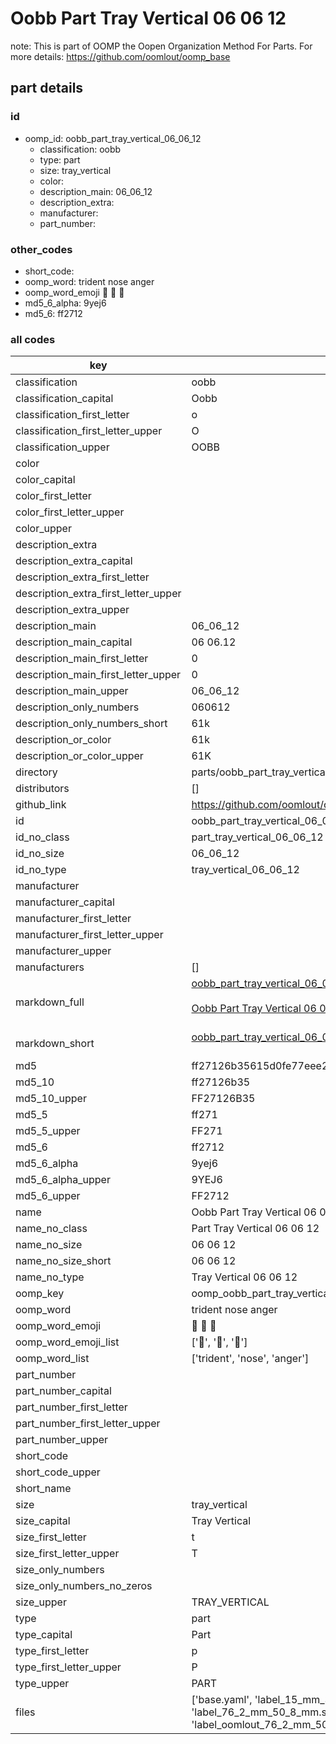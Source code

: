 # Oobb Part Tray Vertical 06 06 12  

note: This is part of OOMP the Oopen Organization Method For Parts. For more details: https://github.com/oomlout/oomp_base

##  part details





### id
* oomp_id: oobb_part_tray_vertical_06_06_12
  * classification: oobb
  * type: part
  * size: tray_vertical
  * color: 
  * description_main: 06_06_12
  * description_extra: 
  * manufacturer: 
  * part_number: 

### other_codes
* short_code: 
* oomp_word: trident nose anger
* oomp_word_emoji :trident: :nose: :anger:
* md5_6_alpha: 9yej6
* md5_6: ff2712

### all codes 
| key | value |  
| --- | --- |  
| classification | oobb |  
| classification_capital | Oobb |  
| classification_first_letter | o |  
| classification_first_letter_upper | O |  
| classification_upper | OOBB |  
| color |  |  
| color_capital |  |  
| color_first_letter |  |  
| color_first_letter_upper |  |  
| color_upper |  |  
| description_extra |  |  
| description_extra_capital |  |  
| description_extra_first_letter |  |  
| description_extra_first_letter_upper |  |  
| description_extra_upper |  |  
| description_main | 06_06_12 |  
| description_main_capital | 06 06.12 |  
| description_main_first_letter | 0 |  
| description_main_first_letter_upper | 0 |  
| description_main_upper | 06_06_12 |  
| description_only_numbers | 060612 |  
| description_only_numbers_short | 61k |  
| description_or_color | 61k |  
| description_or_color_upper | 61K |  
| directory | parts/oobb_part_tray_vertical_06_06_12 |  
| distributors | [] |  
| github_link | https://github.com/oomlout/oomlout_oomp_part_src/tree/main/parts/oobb_part_tray_vertical_06_06_12/working |  
| id | oobb_part_tray_vertical_06_06_12 |  
| id_no_class | part_tray_vertical_06_06_12 |  
| id_no_size | 06_06_12 |  
| id_no_type | tray_vertical_06_06_12 |  
| manufacturer |  |  
| manufacturer_capital |  |  
| manufacturer_first_letter |  |  
| manufacturer_first_letter_upper |  |  
| manufacturer_upper |  |  
| manufacturers | [] |  
| markdown_full | [oobb_part_tray_vertical_06_06_12](https://github.com/oomlout/oomlout_oomp_part_src/tree/main/parts/oobb_part_tray_vertical_06_06_12/working)<br>[](https://github.com/oomlout/oomlout_oomp_part_src/tree/main/parts/oobb_part_tray_vertical_06_06_12/working)<br>[Oobb Part Tray Vertical 06 06 12](https://github.com/oomlout/oomlout_oomp_part_src/tree/main/parts/oobb_part_tray_vertical_06_06_12/working)<br><br> |  
| markdown_short | [oobb_part_tray_vertical_06_06_12](https://github.com/oomlout/oomlout_oomp_part_src/tree/main/parts/oobb_part_tray_vertical_06_06_12/working)<br><br> |  
| md5 | ff27126b35615d0fe77eee25586cd25e |  
| md5_10 | ff27126b35 |  
| md5_10_upper | FF27126B35 |  
| md5_5 | ff271 |  
| md5_5_upper | FF271 |  
| md5_6 | ff2712 |  
| md5_6_alpha | 9yej6 |  
| md5_6_alpha_upper | 9YEJ6 |  
| md5_6_upper | FF2712 |  
| name | Oobb Part Tray Vertical 06 06 12 |  
| name_no_class | Part Tray Vertical 06 06 12 |  
| name_no_size | 06 06 12 |  
| name_no_size_short | 06 06 12 |  
| name_no_type | Tray Vertical 06 06 12 |  
| oomp_key | oomp_oobb_part_tray_vertical_06_06_12 |  
| oomp_word | trident nose anger |  
| oomp_word_emoji | :trident: :nose: :anger: |  
| oomp_word_emoji_list | [':trident:', ':nose:', ':anger:'] |  
| oomp_word_list | ['trident', 'nose', 'anger'] |  
| part_number |  |  
| part_number_capital |  |  
| part_number_first_letter |  |  
| part_number_first_letter_upper |  |  
| part_number_upper |  |  
| short_code |  |  
| short_code_upper |  |  
| short_name |  |  
| size | tray_vertical |  
| size_capital | Tray Vertical |  
| size_first_letter | t |  
| size_first_letter_upper | T |  
| size_only_numbers |  |  
| size_only_numbers_no_zeros |  |  
| size_upper | TRAY_VERTICAL |  
| type | part |  
| type_capital | Part |  
| type_first_letter | p |  
| type_first_letter_upper | P |  
| type_upper | PART |  
| files | ['base.yaml', 'label_15_mm_30_mm.pdf', 'label_15_mm_30_mm.svg', 'label_76_2_mm_50_8_mm.pdf', 'label_76_2_mm_50_8_mm.svg', 'label_oomlout_76_2_mm_50_8_mm.pdf', 'label_oomlout_76_2_mm_50_8_mm.svg', 'readme.md', 'working.json', 'working.yaml'] |  
